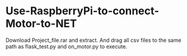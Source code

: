 # Use-RaspberryPi-to-connect-Motor-to-NET
Download Project_file.rar and extract.
And drag all csv files to the same path as flask_test.py and on_motor.py to execute.

